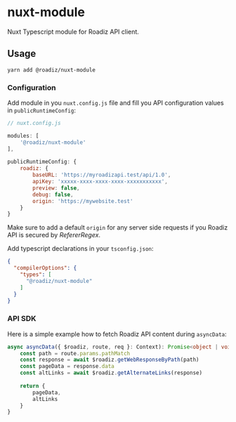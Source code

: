 # nuxt-module
Nuxt Typescript module for Roadiz API client.

## Usage

`yarn add @roadiz/nuxt-module`

### Configuration

Add module in you `nuxt.config.js` file and fill you API configuration values in `publicRuntimeConfig`:

```js
// nuxt.config.js

modules: [
    '@roadiz/nuxt-module'
],
    
publicRuntimeConfig: {
    roadiz: {
        baseURL: 'https://myroadizapi.test/api/1.0',
        apiKey: 'xxxxx-xxxx-xxxx-xxxx-xxxxxxxxxxx',
        preview: false,
        debug: false,
        origin: 'https://mywebsite.test'
    }
}
```

Make sure to add a default `origin` for any server side requests if you Roadiz API is secured by *RefererRegex*.

Add typescript declarations in your `tsconfig.json`:

```json
{
  "compilerOptions": {
    "types": [
      "@roadiz/nuxt-module"
    ]
  }
}
```

### API SDK

Here is a simple example how to fetch Roadiz API content during `asyncData`:

```ts
async asyncData({ $roadiz, route, req }: Context): Promise<object | void> | object | void {
    const path = route.params.pathMatch
    const response = await $roadiz.getWebResponseByPath(path)
    const pageData = response.data
    const altLinks = await $roadiz.getAlternateLinks(response)
    
    return {
        pageData,
        altLinks
    }
}
```
